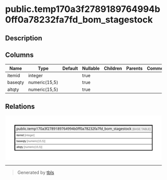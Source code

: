 # public.temp170a3f2789189764994b0ff0a78232fa7fd_bom_stagestock

## Description

## Columns

| Name | Type | Default | Nullable | Children | Parents | Comment |
| ---- | ---- | ------- | -------- | -------- | ------- | ------- |
| itemid | integer |  | true |  |  |  |
| baseqty | numeric(15,5) |  | true |  |  |  |
| altqty | numeric(15,5) |  | true |  |  |  |

## Relations

![er](public.temp170a3f2789189764994b0ff0a78232fa7fd_bom_stagestock.svg)

---

> Generated by [tbls](https://github.com/k1LoW/tbls)
